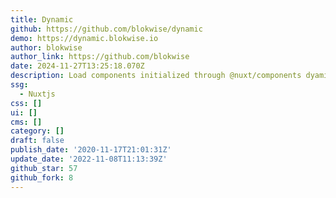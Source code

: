 ```yaml
---
title: Dynamic
github: https://github.com/blokwise/dynamic
demo: https://dynamic.blokwise.io
author: blokwise
author_link: https://github.com/blokwise
date: 2024-11-27T13:25:18.070Z
description: Load components initialized through @nuxt/components dyamically.
ssg:
  - Nuxtjs
css: []
ui: []
cms: []
category: []
draft: false
publish_date: '2020-11-17T21:01:31Z'
update_date: '2022-11-08T11:13:39Z'
github_star: 57
github_fork: 8
---
```

